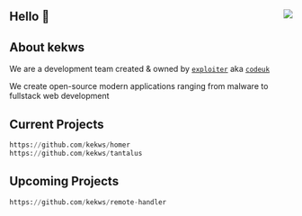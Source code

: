 ## Hello 👋 <img align=right src="https://avatars.githubusercontent.com/u/87828261?s=400&u=0ba56c8e717c035cf8ca5eba9f4217d40f238610&v=4"/>

<h2 align>About kekws</h2>

We are a development team created & owned by <a href="https://github.com/expIoiter">`exploiter`</a> aka <a href="https://github.com/codeuk">`codeuk`</a>

We create open-source modern applications ranging from malware to fullstack web development

<h2>Current Projects</h2>

```py
https://github.com/kekws/homer
https://github.com/kekws/tantalus
```

<h2>Upcoming Projects</h2>

```py
https://github.com/kekws/remote-handler
```
